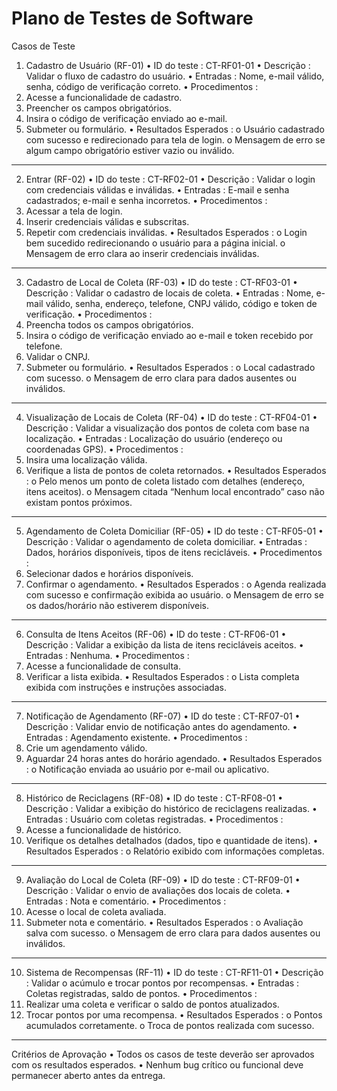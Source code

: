 # Plano de Testes de Software

Casos de Teste
1. Cadastro de Usuário (RF-01)
•	ID do teste : CT-RF01-01
•	Descrição : Validar o fluxo de cadastro do usuário.
•	Entradas : Nome, e-mail válido, senha, código de verificação correto.
•	Procedimentos :
1.	Acesse a funcionalidade de cadastro.
2.	Preencher os campos obrigatórios.
3.	Insira o código de verificação enviado ao e-mail.
4.	Submeter ou formulário.
•	Resultados Esperados :
o	Usuário cadastrado com sucesso e redirecionado para tela de login.
o	Mensagem de erro se algum campo obrigatório estiver vazio ou inválido.
________________________________________
2. Entrar (RF-02)
•	ID do teste : CT-RF02-01
•	Descrição : Validar o login com credenciais válidas e inválidas.
•	Entradas : E-mail e senha cadastrados; e-mail e senha incorretos.
•	Procedimentos :
1.	Acessar a tela de login.
2.	Inserir credenciais válidas e subscritas.
3.	Repetir com credenciais inválidas.
•	Resultados Esperados :
o	Login bem sucedido redirecionando o usuário para a página inicial.
o	Mensagem de erro clara ao inserir credenciais inválidas.
________________________________________
3. Cadastro de Local de Coleta (RF-03)
•	ID do teste : CT-RF03-01
•	Descrição : Validar o cadastro de locais de coleta.
•	Entradas : Nome, e-mail válido, senha, endereço, telefone, CNPJ válido, código e token de verificação.
•	Procedimentos :
1.	Preencha todos os campos obrigatórios.
2.	Insira o código de verificação enviado ao e-mail e token recebido por telefone.
3.	Validar o CNPJ.
4.	Submeter ou formulário.
•	Resultados Esperados :
o	Local cadastrado com sucesso.
o	Mensagem de erro clara para dados ausentes ou inválidos.
________________________________________
4. Visualização de Locais de Coleta (RF-04)
•	ID do teste : CT-RF04-01
•	Descrição : Validar a visualização dos pontos de coleta com base na localização.
•	Entradas : Localização do usuário (endereço ou coordenadas GPS).
•	Procedimentos :
1.	Insira uma localização válida.
2.	Verifique a lista de pontos de coleta retornados.
•	Resultados Esperados :
o	Pelo menos um ponto de coleta listado com detalhes (endereço, itens aceitos).
o	Mensagem citada “Nenhum local encontrado” caso não existam pontos próximos.
________________________________________
5. Agendamento de Coleta Domiciliar (RF-05)
•	ID do teste : CT-RF05-01
•	Descrição : Validar o agendamento de coleta domiciliar.
•	Entradas : Dados, horários disponíveis, tipos de itens recicláveis.
•	Procedimentos :
1.	Selecionar dados e horários disponíveis.
2.	Confirmar o agendamento.
•	Resultados Esperados :
o	Agenda realizada com sucesso e confirmação exibida ao usuário.
o	Mensagem de erro se os dados/horário não estiverem disponíveis.
________________________________________
6. Consulta de Itens Aceitos (RF-06)
•	ID do teste : CT-RF06-01
•	Descrição : Validar a exibição da lista de itens recicláveis aceitos.
•	Entradas : Nenhuma.
•	Procedimentos :
1.	Acesse a funcionalidade de consulta.
2.	Verificar a lista exibida.
•	Resultados Esperados :
o	Lista completa exibida com instruções e instruções associadas.
________________________________________
7. Notificação de Agendamento (RF-07)
•	ID do teste : CT-RF07-01
•	Descrição : Validar envio de notificação antes do agendamento.
•	Entradas : Agendamento existente.
•	Procedimentos :
1.	Crie um agendamento válido.
2.	Aguardar 24 horas antes do horário agendado.
•	Resultados Esperados :
o	Notificação enviada ao usuário por e-mail ou aplicativo.
________________________________________
8. Histórico de Reciclagens (RF-08)
•	ID do teste : CT-RF08-01
•	Descrição : Validar a exibição do histórico de reciclagens realizadas.
•	Entradas : Usuário com coletas registradas.
•	Procedimentos :
1.	Acesse a funcionalidade de histórico.
2.	Verifique os detalhes detalhados (dados, tipo e quantidade de itens).
•	Resultados Esperados :
o	Relatório exibido com informações completas.
________________________________________
9. Avaliação do Local de Coleta (RF-09)
•	ID do teste : CT-RF09-01
•	Descrição : Validar o envio de avaliações dos locais de coleta.
•	Entradas : Nota e comentário.
•	Procedimentos :
1.	Acesse o local de coleta avaliada.
2.	Submeter nota e comentário.
•	Resultados Esperados :
o	Avaliação salva com sucesso.
o	Mensagem de erro clara para dados ausentes ou inválidos.
________________________________________
10. Sistema de Recompensas (RF-11)
•	ID do teste : CT-RF11-01
•	Descrição : Validar o acúmulo e trocar pontos por recompensas.
•	Entradas : Coletas registradas, saldo de pontos.
•	Procedimentos :
1.	Realizar uma coleta e verificar o saldo de pontos atualizados.
2.	Trocar pontos por uma recompensa.
•	Resultados Esperados :
o	Pontos acumulados corretamente.
o	Troca de pontos realizada com sucesso.
________________________________________
Critérios de Aprovação
•	Todos os casos de teste deverão ser aprovados com os resultados esperados.
•	Nenhum bug crítico ou funcional deve permanecer aberto antes da entrega.

